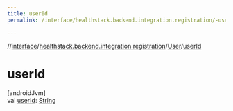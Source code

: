 ```yaml
---
title: userId
permalink: /interface/healthstack.backend.integration.registration/-user/user-id.html

---
```

//[interface](/bi_interface.html)/[healthstack.backend.integration.registration](../index.html)/[User](index.html)/[userId](user-id.html)



# userId



[androidJvm]\
val [userId](user-id.html): [String](https://kotlinlang.org/api/latest/jvm/stdlib/kotlin/-string/index.html)




